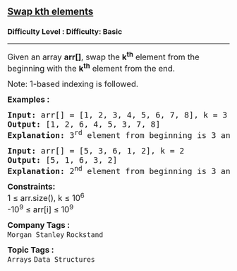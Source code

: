 <h2><a href="https://www.geeksforgeeks.org/problems/swap-kth-elements5500/0">Swap kth elements</a></h2><h3>Difficulty Level : Difficulty: Basic</h3><hr><div class="problems_problem_content__Xm_eO"><p><span style="font-size: 18px;">Given an array <strong>arr[]</strong>, swap the <strong>k<sup>th</sup></strong> element from the beginning with the <strong>k<sup>th</sup></strong> element from the end.</span></p>
<p><span style="font-size: 18px;">Note: 1-based indexing is followed.</span></p>
<p><span style="font-size: 18px;"><strong>Examples :</strong></span></p>
<pre><span style="font-size: 18px;"><strong>Input: </strong>arr[] = [1, 2, 3, 4, 5, 6, 7, 8], k = 3
<strong>Output: </strong>[1, 2, 6, 4, 5, 3, 7, 8]
<strong>Explanation: </strong></span><span style="font-size: 18px;">3<sup>rd</sup> element from beginning is 3 and 3rd element from end is 6, so we replace 3 &amp; 6.</span></pre>
<pre><span style="font-size: 18px;"><strong>Input: </strong>arr[] = [5, 3, 6, 1, 2], k = 2
<strong>Output:</strong> [5, 1, 6, 3, 2]
<strong>Explanation: </strong>2<sup>nd</sup> element from beginning is 3 and from end is 1.
</span></pre>
<p><span style="font-size: 18px;"><strong>Constraints:</strong><br>1 ≤ arr.size(), k ≤ 10<sup>6</sup><br>-10<sup>9</sup> ≤ arr[i] ≤ 10<sup>9</sup></span></p></div><p><span style=font-size:18px><strong>Company Tags : </strong><br><code>Morgan Stanley</code>&nbsp;<code>Rockstand</code>&nbsp;<br><p><span style=font-size:18px><strong>Topic Tags : </strong><br><code>Arrays</code>&nbsp;<code>Data Structures</code>&nbsp;
